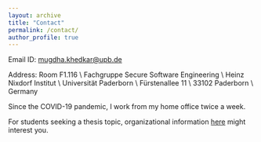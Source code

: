 ```yaml
---
layout: archive
title: "Contact"
permalink: /contact/
author_profile: true
---
```



Email ID: [mugdha.khedkar@upb.de](mailto:mugdha.khedkar@upb.de)

Address: Room F1.116 \\
Fachgruppe Secure Software Engineering \\
Heinz Nixdorf Institut \\
Universität Paderborn \\
Fürstenallee 11 \\
33102 Paderborn \\
Germany

Since the COVID-19 pandemic, I work from my home office twice a week.

For students seeking a thesis topic, organizational information [here](https://mugdhak30.github.io/info_for_students/) might interest you.